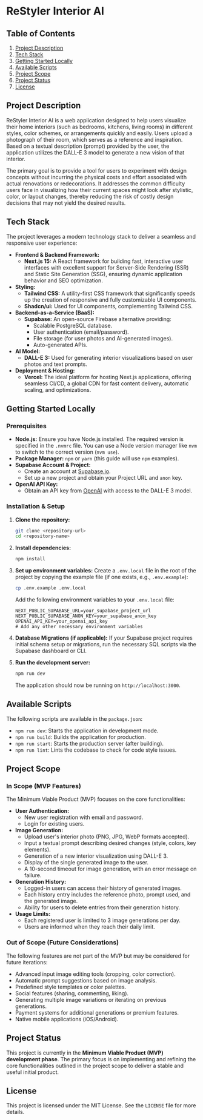 # ReStyler Interior AI

## Table of Contents
1.  [Project Description](#project-description)
2.  [Tech Stack](#tech-stack)
3.  [Getting Started Locally](#getting-started-locally)
4.  [Available Scripts](#available-scripts)
5.  [Project Scope](#project-scope)
6.  [Project Status](#project-status)
7.  [License](#license)

## Project Description
ReStyler Interior AI is a web application designed to help users visualize their home interiors (such as bedrooms, kitchens, living rooms) in different styles, color schemes, or arrangements quickly and easily. Users upload a photograph of their room, which serves as a reference and inspiration. Based on a textual description (prompt) provided by the user, the application utilizes the DALL-E 3 model to generate a new vision of that interior.

The primary goal is to provide a tool for users to experiment with design concepts without incurring the physical costs and effort associated with actual renovations or redecorations. It addresses the common difficulty users face in visualizing how their current spaces might look after stylistic, color, or layout changes, thereby reducing the risk of costly design decisions that may not yield the desired results.

## Tech Stack
The project leverages a modern technology stack to deliver a seamless and responsive user experience:

*   **Frontend & Backend Framework:**
    *   **Next.js 15:** A React framework for building fast, interactive user interfaces with excellent support for Server-Side Rendering (SSR) and Static Site Generation (SSG), ensuring dynamic application behavior and SEO optimization.
*   **Styling:**
    *   **Tailwind CSS:** A utility-first CSS framework that significantly speeds up the creation of responsive and fully customizable UI components.
    *   **Shadcn/ui:** Used for UI components, complementing Tailwind CSS.
*   **Backend-as-a-Service (BaaS):**
    *   **Supabase:** An open-source Firebase alternative providing:
        *   Scalable PostgreSQL database.
        *   User authentication (email/password).
        *   File storage (for user photos and AI-generated images).
        *   Auto-generated APIs.
*   **AI Model:**
    *   **DALL-E 3:** Used for generating interior visualizations based on user photos and text prompts.
*   **Deployment & Hosting:**
    *   **Vercel:** The ideal platform for hosting Next.js applications, offering seamless CI/CD, a global CDN for fast content delivery, automatic scaling, and optimizations.

## Getting Started Locally

### Prerequisites
*   **Node.js:** Ensure you have Node.js installed. The required version is specified in the `.nvmrc` file. You can use a Node version manager like `nvm` to switch to the correct version (`nvm use`).
*   **Package Manager:** `npm` or `yarn` (this guide will use `npm` examples).
*   **Supabase Account & Project:**
    *   Create an account at [Supabase.io](https://supabase.io).
    *   Set up a new project and obtain your Project URL and `anon` key.
*   **OpenAI API Key:**
    *   Obtain an API key from [OpenAI](https://platform.openai.com/signup) with access to the DALL-E 3 model.

### Installation & Setup
1.  **Clone the repository:**
    ```bash
    git clone <repository-url>
    cd <repository-name>
    ```
2.  **Install dependencies:**
    ```bash
    npm install
    ```
3.  **Set up environment variables:**
    Create a `.env.local` file in the root of the project by copying the example file (if one exists, e.g., `.env.example`):
    ```bash
    cp .env.example .env.local
    ```
    Add the following environment variables to your `.env.local` file:
    ```env
    NEXT_PUBLIC_SUPABASE_URL=your_supabase_project_url
    NEXT_PUBLIC_SUPABASE_ANON_KEY=your_supabase_anon_key
    OPENAI_API_KEY=your_openai_api_key
    # Add any other necessary environment variables
    ```
4.  **Database Migrations (if applicable):**
    If your Supabase project requires initial schema setup or migrations, run the necessary SQL scripts via the Supabase dashboard or CLI.

5.  **Run the development server:**
    ```bash
    npm run dev
    ```
    The application should now be running on `http://localhost:3000`.

## Available Scripts
The following scripts are available in the `package.json`:

*   `npm run dev`: Starts the application in development mode.
*   `npm run build`: Builds the application for production.
*   `npm run start`: Starts the production server (after building).
*   `npm run lint`: Lints the codebase to check for code style issues.

## Project Scope

### In Scope (MVP Features)
The Minimum Viable Product (MVP) focuses on the core functionalities:
*   **User Authentication:**
    *   New user registration with email and password.
    *   Login for existing users.
*   **Image Generation:**
    *   Upload user's interior photo (PNG, JPG, WebP formats accepted).
    *   Input a textual prompt describing desired changes (style, colors, key elements).
    *   Generation of a new interior visualization using DALL-E 3.
    *   Display of the single generated image to the user.
    *   A 10-second timeout for image generation, with an error message on failure.
*   **Generation History:**
    *   Logged-in users can access their history of generated images.
    *   Each history entry includes the reference photo, prompt used, and the generated image.
    *   Ability for users to delete entries from their generation history.
*   **Usage Limits:**
    *   Each registered user is limited to 3 image generations per day.
    *   Users are informed when they reach their daily limit.

### Out of Scope (Future Considerations)
The following features are not part of the MVP but may be considered for future iterations:
*   Advanced input image editing tools (cropping, color correction).
*   Automatic prompt suggestions based on image analysis.
*   Predefined style templates or color palettes.
*   Social features (sharing, commenting, liking).
*   Generating multiple image variations or iterating on previous generations.
*   Payment systems for additional generations or premium features.
*   Native mobile applications (iOS/Android).

## Project Status
This project is currently in the **Minimum Viable Product (MVP) development phase**. The primary focus is on implementing and refining the core functionalities outlined in the project scope to deliver a stable and useful initial product.

## License
This project is licensed under the MIT License. See the `LICENSE` file for more details. 